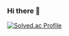 ### Hi there 👋
[![Solved.ac Profile](http://mazassumnida.wtf/api/v2/generate_badge?boj=tmdnlffh)](https://solved.ac/tmdnlffh/)
<!--
**C0mput3-tech/C0mput3-tech** is a ✨ _special_ ✨ repository because its `README.md` (this file) appears on your GitHub profile.

Here are some ideas to get you started:

- 🔭 I’m currently working on ...
- 🌱 I’m currently learning ...
- 👯 I’m looking to collaborate on ...
- 🤔 I’m looking for help with ...
- 💬 Ask me about ...
- 📫 How to reach me: ...
- 😄 Pronouns: ...
- ⚡ Fun fact: ...
-->
